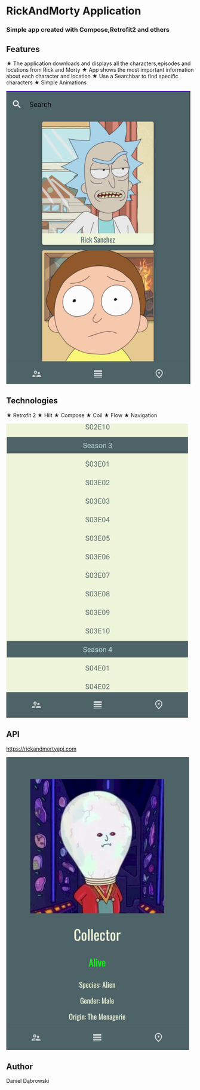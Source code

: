 # RickAndMorty Application

### Simple app created with Compose,Retrofit2 and others

## Features
★ The application downloads and displays all the characters,episodes and locations from Rick and Morty 
★ App shows the most important information about each character and location
★ Use a Searchbar to find specific characters
★ Simple Animations

![image 1](img/scr1.PNG)

## Technologies
★ Retrofit 2
★ Hilt
★ Compose
★ Coil
★ Flow
★ Navigation

![image 3](img/scr3.PNG)

## API
https://rickandmortyapi.com

![image 2](img/scr2.PNG)

## Author 
Daniel Dąbrowski
